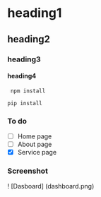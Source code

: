 # heading1
## heading2
### heading3
#### heading4

` npm install`

`pip install`

### To do
- [ ] Home page
- [ ] About page
- [x] Service page

### Screenshot 
! [Dasboard] (dashboard.png)